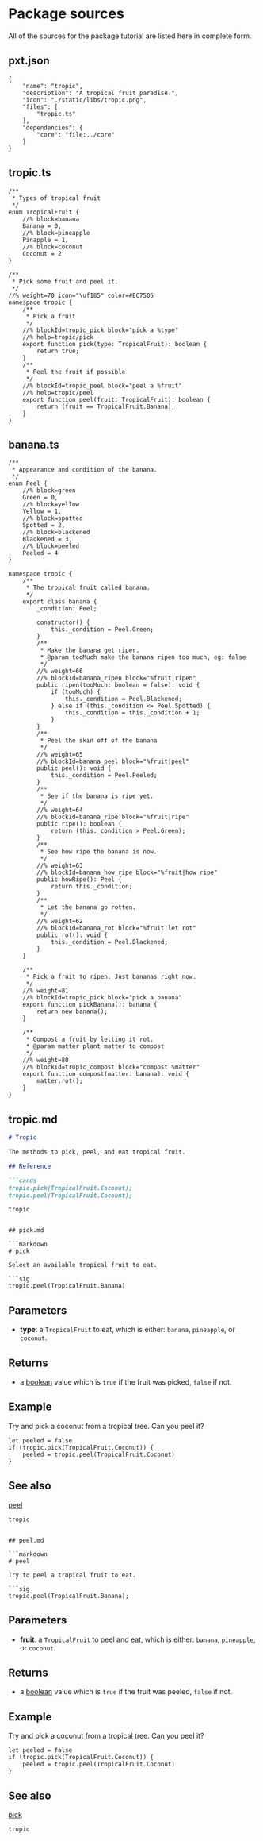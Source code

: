 # Package sources

All of the sources for the package tutorial are listed here in complete form.

## pxt.json

    {
        "name": "tropic",
        "description": "A tropical fruit paradise.",
        "icon": "./static/libs/tropic.png",
        "files": [
            "tropic.ts"
        ],
        "dependencies": {
            "core": "file:../core"
        }
    }
    

## tropic.ts

```typescript-ignore
/**
 * Types of tropical fruit
 */
enum TropicalFruit {
    //% block=banana
    Banana = 0,
    //% block=pineapple
    Pinapple = 1,
    //% block=coconut
    Coconut = 2
}

/**
 * Pick some fruit and peel it.
 */
//% weight=70 icon="\uf185" color=#EC7505
namespace tropic {
    /**
     * Pick a fruit
     */
    //% blockId=tropic_pick block="pick a %type"
    //% help=tropic/pick
    export function pick(type: TropicalFruit): boolean {
        return true;
    }
    /**
     * Peel the fruit if possible
     */
    //% blockId=tropic_peel block="peel a %fruit"
    //% help=tropic/peel
    export function peel(fruit: TropicalFruit): boolean {
        return (fruit == TropicalFruit.Banana);
    }
}
```

## banana.ts

```typescript-ignore
/**
 * Appearance and condition of the banana.
 */
enum Peel {
    //% block=green
    Green = 0,
    //% block=yellow
    Yellow = 1,
    //% block=spotted
    Spotted = 2,
    //% block=blackened
    Blackened = 3,
    //% block=peeled
    Peeled = 4
}

namespace tropic {
    /**
     * The tropical fruit called banana.
     */
    export class banana {
        _condition: Peel;

        constructor() {
            this._condition = Peel.Green;
        }
        /**
         * Make the banana get riper.
         * @param tooMuch make the banana ripen too much, eg: false
         */
        //% weight=66 
        //% blockId=banana_ripen block="%fruit|ripen"
        public ripen(tooMuch: boolean = false): void {
            if (tooMuch) {
                this._condition = Peel.Blackened;            
            } else if (this._condition <= Peel.Spotted) {
                this._condition = this._condition + 1;
            }
        }
        /**
         * Peel the skin off of the banana
         */
        //% weight=65
        //% blockId=banana_peel block="%fruit|peel"
        public peel(): void {
            this._condition = Peel.Peeled;
        }
        /**
         * See if the banana is ripe yet.
         */
        //% weight=64
        //% blockId=banana_ripe block="%fruit|ripe"
        public ripe(): boolean {
            return (this._condition > Peel.Green);
        }
        /**
         * See how ripe the banana is now.
         */
        //% weight=63
        //% blockId=banana_how_ripe block="%fruit|how ripe"
        public howRipe(): Peel {
            return this._condition;
        }
        /**
         * Let the banana go rotten.
         */
        //% weight=62
        //% blockId=banana_rot block="%fruit|let rot"
        public rot(): void {
            this._condition = Peel.Blackened;
        }
    }

    /**
     * Pick a fruit to ripen. Just bananas right now.
     */
    //% weight=81
    //% blockId=tropic_pick block="pick a banana"
    export function pickBanana(): banana {
        return new banana();
    }

    /**
     * Compost a fruit by letting it rot.
     * @param matter plant matter to compost
     */
    //% weight=80
    //% blockId=tropic_compost block="compost %matter"
    export function compost(matter: banana): void {
        matter.rot();
    }
}
```

## tropic.md

```markdown
# Tropic

The methods to pick, peel, and eat tropical fruit.

## Reference

```cards
tropic.pick(TropicalFruit.Coconut);
tropic.peel(TropicalFruit.Cocount);
```

```package
tropic
```
```

## pick.md

```markdown
# pick

Select an available tropical fruit to eat.

```sig
tropic.peel(TropicalFruit.Banana)
```

## Parameters

* **type**: a `TropicalFruit` to eat, which is either: `banana`, `pineapple`, or `coconut`.

## Returns

* a [boolean](/types/boolean) value which is `true` if the fruit was picked, `false` if not.

## Example

Try and pick a coconut from a tropical tree. Can you peel it?

```blocks
let peeled = false
if (tropic.pick(TropicalFruit.Coconut)) {
    peeled = tropic.peel(TropicalFruit.Coconut)
}
```

## See also

[peel](/reference/tropic/peel)

```package
tropic
```
```

## peel.md

```markdown
# peel

Try to peel a tropical fruit to eat.

```sig
tropic.peel(TropicalFruit.Banana);
```

## Parameters

* **fruit**: a `TropicalFruit` to peel and eat, which is either: `banana`, `pineapple`, or `coconut`.

## Returns

* a [boolean](/types/boolean) value which is `true` if the fruit was peeled, `false` if not.

## Example

Try and pick a coconut from a tropical tree. Can you peel it?

```blocks
let peeled = false
if (tropic.pick(TropicalFruit.Coconut)) {
    peeled = tropic.peel(TropicalFruit.Coconut)
}
```

## See also

[pick](/reference/tropic/pick)

```package
tropic
```
```